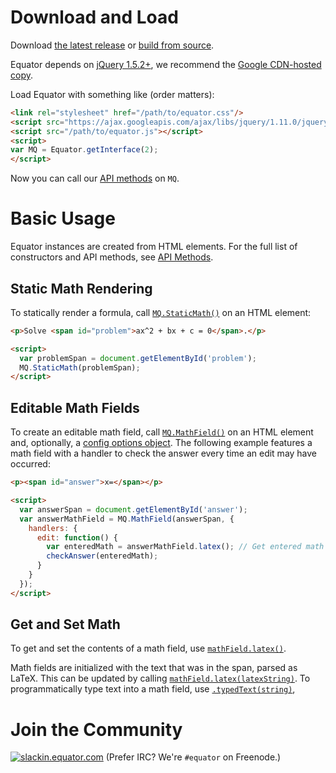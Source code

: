 # Download and Load

Download [the latest release](https://github.com/equator/equator/releases/latest) or [build from source](Contributing.md#building-and-testing).

Equator depends on [jQuery 1.5.2+](http://jquery.com), we recommend the [Google CDN-hosted copy](http://code.google.com/apis/libraries/devguide.html#jquery).

Load Equator with something like (order matters):
```html
<link rel="stylesheet" href="/path/to/equator.css"/>
<script src="https://ajax.googleapis.com/ajax/libs/jquery/1.11.0/jquery.min.js"></script>
<script src="/path/to/equator.js"></script>
<script>
var MQ = Equator.getInterface(2);
</script>
```

Now you can call our [API methods](Api_Methods.md) on `MQ`.

# Basic Usage

Equator instances are created from HTML elements. For the full list of constructors and API methods, see [API Methods](Api_Methods.md).

## Static Math Rendering

To statically render a formula, call [`MQ.StaticMath()`](Api_Methods.md#mqstaticmathhtml_element) on an HTML element:
```html
<p>Solve <span id="problem">ax^2 + bx + c = 0</span>.</p>

<script>
  var problemSpan = document.getElementById('problem');
  MQ.StaticMath(problemSpan);
</script>
```

## Editable Math Fields

To create an editable math field, call [`MQ.MathField()`](Api_Methods.md#mqmathfieldhtml_element-config) on an HTML element and, optionally, a [config options object](Config.md). The following example features a math field with a handler to check the answer every time an edit may have occurred:
```html
<p><span id="answer">x=</span></p>

<script>
  var answerSpan = document.getElementById('answer');
  var answerMathField = MQ.MathField(answerSpan, {
    handlers: {
      edit: function() {
        var enteredMath = answerMathField.latex(); // Get entered math in LaTeX format
        checkAnswer(enteredMath);
      }
    }
  });
</script>
```

## Get and Set Math

To get and set the contents of a math field, use [`mathField.latex()`](Api_Methods.md#latex).

Math fields are initialized with the text that was in the span, parsed as LaTeX. This can be updated by calling [`mathField.latex(latexString)`](Api_Methods.md#latexlatex_string). To programmatically type text into a math field, use [`.typedText(string)`](Api_Methods.md#typedtexttext),

# Join the Community

[<img alt="slackin.equator.com" src="http://slackin.equator.com/badge.svg" align="top">](http://slackin.equator.com)
(Prefer IRC? We're `#equator` on Freenode.)

